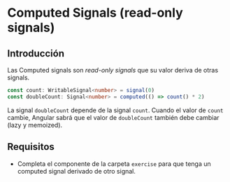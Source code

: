 # Computed Signals (read-only signals)

## Introducción

Las Computed signals son _read-only signals_ que su valor deriva de otras signals.

```typescript
const count: WritableSignal<number> = signal(0)
const doubleCount: Signal<number> = computed(() => count() * 2)
```

La signal `doubleCount` depende de la signal `count`. Cuando el valor de `count` cambie, Angular sabrá que el valor de `doubleCount` también debe cambiar (lazy y memoized).

## Requisitos

- Completa el componente de la carpeta `exercise` para que tenga un computed signal derivado de otro signal.
